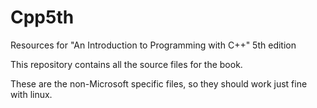 Cpp5th
======

Resources for "An Introduction to Programming with C++" 5th edition

This repository contains all the source files for the book.

These are the non-Microsoft specific files, so they should work just fine with linux.
